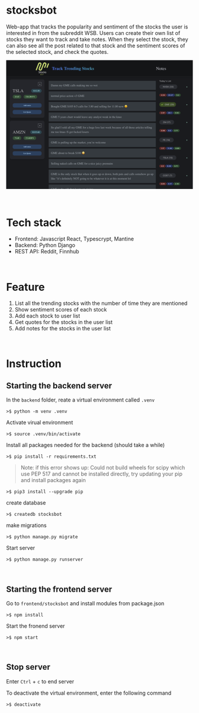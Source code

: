 # stocksbot 
Web-app that tracks the popularity and sentiment of the stocks the user is interested in from the subreddit WSB.  Users can create their own list of stocks they want to track and take notes. When they select the stock, they can also see all the post related to that stock and the sentiment scores of the selected stock, and check the quotes.

<img src="frontend/stocksbot/public/stocksbot.png" width="800" >

&nbsp;
# Tech stack
- Frontend: Javascript React, Typescrypt, Mantine
- Backend: Python Django
- REST API: Reddit, Finnhub

&nbsp;
# Feature
1. List all the trending stocks with the number of time they are mentioned 
2. Show sentiment scores of each stock
3. Add each stock to user list
4. Get quotes for the stocks in the user list
5. Add notes for the stocks in the user list

&nbsp;
# Instruction

## Starting the backend server

In the `backend` folder, reate a virtual environment called `.venv`
```shell
>$ python -m venv .venv
```

Activate virual environment 
```shell
>$ source .venv/bin/activate
```

Install all packages needed for the backend (should take a while)
```shell
>$ pip install -r requirements.txt
```

> Note: if this error shows up: Could not build wheels for scipy which use PEP 517 and cannot be installed directly, try updating your pip and install packages again 
```shell
>$ pip3 install --upgrade pip
```

create database
```shell
>$ createdb stocksbot
```

make migrations
```shell
>$ python manage.py migrate
```

Start server
```shell
>$ python manage.py runserver
```

&nbsp;
## Starting the frontend server
Go to `frontend/stocksbot` and install modules from package.json
```shell
>$ npm install 
```

Start the fronend server
```shell
>$ npm start
```

&nbsp;
## Stop server
Enter `Ctrl` + `c` to end server

To deactivate the virtual environment, enter the following command
```shell
>$ deactivate
```


